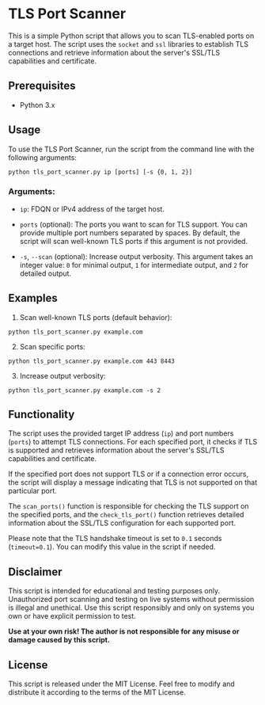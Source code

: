 # TLS Port Scanner

This is a simple Python script that allows you to scan TLS-enabled ports on a target host. The script uses the `socket` and `ssl` libraries to establish TLS connections and retrieve information about the server's SSL/TLS capabilities and certificate.

## Prerequisites

- Python 3.x

## Usage

To use the TLS Port Scanner, run the script from the command line with the following arguments:

```
python tls_port_scanner.py ip [ports] [-s {0, 1, 2}]
```

### Arguments:

- `ip`: FDQN or IPv4 address of the target host.

- `ports` (optional): The ports you want to scan for TLS support. You can provide multiple port numbers separated by spaces. By default, the script will scan well-known TLS ports if this argument is not provided.

- `-s`, `--scan` (optional): Increase output verbosity. This argument takes an integer value: `0` for minimal output, `1` for intermediate output, and `2` for detailed output.

## Examples

1. Scan well-known TLS ports (default behavior):

```
python tls_port_scanner.py example.com
```

2. Scan specific ports:

```
python tls_port_scanner.py example.com 443 8443
```

3. Increase output verbosity:

```
python tls_port_scanner.py example.com -s 2
```

## Functionality

The script uses the provided target IP address (`ip`) and port numbers (`ports`) to attempt TLS connections. For each specified port, it checks if TLS is supported and retrieves information about the server's SSL/TLS capabilities and certificate.

If the specified port does not support TLS or if a connection error occurs, the script will display a message indicating that TLS is not supported on that particular port.

The `scan_ports()` function is responsible for checking the TLS support on the specified ports, and the `check_tls_port()` function retrieves detailed information about the SSL/TLS configuration for each supported port.

Please note that the TLS handshake timeout is set to `0.1` seconds (`timeout=0.1`). You can modify this value in the script if needed.

## Disclaimer

This script is intended for educational and testing purposes only. Unauthorized port scanning and testing on live systems without permission is illegal and unethical. Use this script responsibly and only on systems you own or have explicit permission to test.

**Use at your own risk! The author is not responsible for any misuse or damage caused by this script.**

## License

This script is released under the MIT License. Feel free to modify and distribute it according to the terms of the MIT License.
